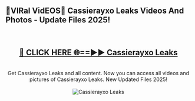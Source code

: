 <h2>🔴VIRal VidEOS🔴 Cassierayxo Leaks Videos And Photos - Update Files 2025!</h2>
<br>
<div align="center">
<h2><a href="https://virallinks.top/odZfE0" rel="nofollow">🔴 CLICK HERE 🌐==►► Cassierayxo Leaks</a></h2>
<br>
Get Cassierayxo Leaks and all content. Now you can access all videos and pictures of Cassierayxo Leaks. New Updated Files 2025!
<br>
<br>
<a href="https://virallinks.top/odZfE0" rel="nofollow" data-target="animated-image.originalLink"><img src="https://i.imgur.com/dJHk4Zq.gif)" alt="Cassierayxo Leaks" style="max-width: 100%; display: inline-block;" data-target="animated-image.originalImage"></a>
</div>
<br>

